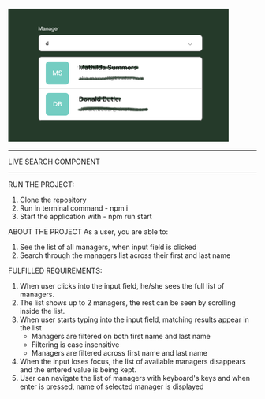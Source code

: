 ![Alt text](./example/Example.png?raw=true "Example Image") 

*************************
LIVE SEARCH COMPONENT 
*************************

RUN THE PROJECT:

1. Clone the repository
2. Run in terminal command -  npm i
3. Start the application with - npm run start


ABOUT THE PROJECT
As a user, you are able to:

1. See the list of all managers, when input field is clicked
2. Search through the managers list across their first and last name


FULFILLED REQUIREMENTS:

1. When user clicks into the input field, he/she sees the full list of managers.
2. The list shows up to 2 managers, the rest can be seen by scrolling inside the list.
3. When user starts typing into the input field, matching results appear in the list 
    - Managers are filtered on both first name and last name
    - Filtering is case insensitive
    - Managers are filtered across first name and last name
4. When the input loses focus, the list of available managers disappears and the entered value is being kept.
5. User can navigate the list of managers with keyboard's keys and when enter is pressed, name of selected manager is displayed
